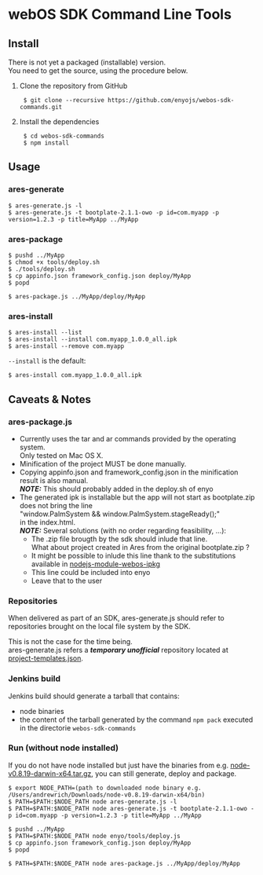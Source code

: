 # webOS SDK Command Line Tools

## Install

There is not yet a packaged (installable) version.  
You need to get the source, using the procedure below.

1. Clone the repository from GitHub

		$ git clone --recursive https://github.com/enyojs/webos-sdk-commands.git

2. Install the dependencies

		$ cd webos-sdk-commands
		$ npm install

## Usage

### ares-generate

	$ ares-generate.js -l
	$ ares-generate.js -t bootplate-2.1.1-owo -p id=com.myapp -p version=1.2.3 -p title=MyApp ../MyApp

### ares-package

	$ pushd ../MyApp
	$ chmod +x tools/deploy.sh
	$ ./tools/deploy.sh
	$ cp appinfo.json framework_config.json deploy/MyApp
	$ popd

	$ ares-package.js ../MyApp/deploy/MyApp

### ares-install
	
	$ ares-install --list
	$ ares-install --install com.myapp_1.0.0_all.ipk
	$ ares-install --remove com.myapp

`--install` is the default:

	$ ares-install com.myapp_1.0.0_all.ipk

## Caveats & Notes

### ares-package.js

* Currently uses the tar and ar commands provided by the operating system.  
Only tested on Mac OS X.
* Minification of the project MUST be done manually.
* Copying appinfo.json and framework_config.json in the minification result is also manual.  
***NOTE:*** This should probably added in the deploy.sh of enyo
* The generated ipk is installable but the app will not start as bootplate.zip does not bring the line   
	"window.PalmSystem && window.PalmSystem.stageReady();"  
in the index.html.  
***NOTE:*** Several solutions (with no order regarding feasibility, …):  
	* The .zip file brougth by the sdk should inlude that line.  
	  What about project created in Ares from the original bootplate.zip ?
	* It might be possible to inlude this line thank to the substitutions available in [nodejs-module-webos-ipkg](https://github.com/enyojs/nodejs-module-webos-ipkg)
	* This line could be included into enyo
	* Leave that to the user

### Repositories

When delivered as part of an SDK, ares-generate.js should refer to repositories brought on the local file system by the SDK.
	
This is not the case for the time being.   
ares-generate.js refers a ***temporary unofficial*** repository located at  [project-templates.json](https://raw.github.com/yves-del-medico/other-templates/master/project-templates.json).

### Jenkins build

Jenkins build should generate a tarball that contains:

* node binaries
* the content of the tarball generated by the command `npm pack` executed in the directorie `webos-sdk-commands`

### Run (without node installed)

If you do not have node installed but just have the binaries from e.g. [node-v0.8.19-darwin-x64.tar.gz](http://nodejs.org/dist/v0.8.19/node-v0.8.19-darwin-x64.tar.gz), you can still generate, deploy and package.

	$ export NODE_PATH=(path to downloaded node binary e.g. /Users/andrewrich/Downloads/node-v0.8.19-darwin-x64/bin)
	$ PATH=$PATH:$NODE_PATH node ares-generate.js -l
	$ PATH=$PATH:$NODE_PATH node ares-generate.js -t bootplate-2.1.1-owo -p id=com.myapp -p version=1.2.3 -p title=MyApp ../MyApp

	$ pushd ../MyApp
	$ PATH=$PATH:$NODE_PATH node enyo/tools/deploy.js
	$ cp appinfo.json framework_config.json deploy/MyApp
	$ popd

	$ PATH=$PATH:$NODE_PATH node ares-package.js ../MyApp/deploy/MyApp
	
